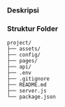 ### Deskripsi
### Struktur Folder
```plaintext
project/
├── assets/
├── config/
├── pages/
├── api/
├── .env
├── .gitignore
├── README.md
├── server.js
└── package.json

